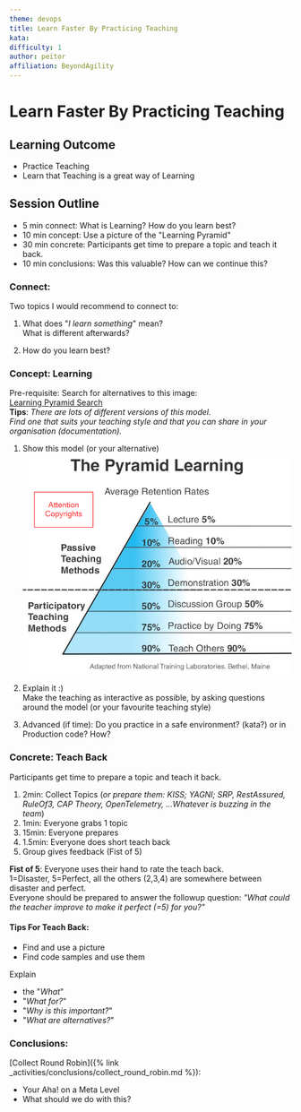 ```yaml
---
theme: devops
title: Learn Faster By Practicing Teaching
kata: 
difficulty: 1
author: peitor
affiliation: BeyondAgility
---
```


# Learn Faster By Practicing Teaching

## Learning Outcome

 * Practice Teaching
 * Learn that Teaching is a great way of Learning

 
## Session Outline

* 5 min connect: What is Learning? How do you learn best?
* 10 min concept: Use a picture of the "Learning Pyramid"
* 30 min concrete: Participants get time to prepare a topic and teach it back.
* 10 min conclusions: Was this valuable? How can we continue this?

  
### Connect: 
Two topics I would recommend to connect to:
 
  1. What does "*I learn something*" mean?   
     What is different afterwards?  

  2. How do you learn best?  


### Concept: Learning
Pre-requisite: Search for alternatives to this image:    
  [Learning Pyramid Search](https://www.ecosia.org/images?q=learning%20pyramid)  
  **Tips**: 
  _There are lots of different versions of this model.  
  Find one that suits your teaching style and that you can share in your organisation (documentation)._
  
  

1. Show this model (or your alternative)  
   ![Learning Pyramid](/assets/images/Learning-Pyramid-Training-Material.png)  

2. Explain it :)  
   Make the teaching as interactive as possible, by asking questions around the model (or your favourite teaching style)
3. Advanced (if time): Do you practice in a safe environment? (kata?) or in Production code? 
    How?
  

### Concrete: Teach Back

  Participants get time to prepare a topic and teach it back.
  
1. 2min: Collect Topics (*or prepare them: KISS; YAGNI; SRP, RestAssured, RuleOf3, CAP Theory, OpenTelemetry, ...Whatever is buzzing in the team*)
2. 1min: Everyone grabs 1 topic 
3. 15min: Everyone prepares 
4. 1.5min: Everyone does short teach back 
5. Group gives feedback (Fist of 5) 
   
**Fist of 5**: Everyone uses their hand to rate the teach back.   
1=Disaster, 5=Perfect, all the others (2,3,4) are somewhere between disaster and perfect.  
Everyone should be prepared to answer the followup question: _"What could the teacher improve to make it perfect (=5) for you?"_
       
  
#### Tips For Teach Back:  
  * Find and use a picture
  * Find code samples and use them
    
    
Explain 
  * the "*What*"
  * "*What for?*"
  * "*Why is this important?*"
  * "*What are alternatives?*"


### Conclusions: 
[Collect Round Robin]({% link _activities/conclusions/collect_round_robin.md %}):

 * Your Aha! on a Meta Level  
 * What should we do with this?
  
